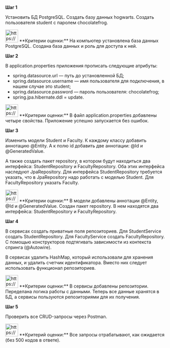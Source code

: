 **Шаг 1**

Установить БД PostgreSQL. Создать базу данных hogwarts. Создать пользователя student с паролем chocolatefrog.

<aside>
<img src="https://s3-us-west-2.amazonaws.com/secure.notion-static.com/f1c137e5-8cda-4596-a67b-beb4d637ad33/Рисунок41.png" alt="https://s3-us-west-2.amazonaws.com/secure.notion-static.com/f1c137e5-8cda-4596-a67b-beb4d637ad33/Рисунок41.png" width="40px" /> **Критерии оценки:** На компьютер установлена база данных PostgreSQL. Создана база данных и роль для доступа к ней.

</aside>

**Шаг 2**

В application.properties приложения прописать следующие атрибуты:

- spring.datasource.url — путь до установленной БД;
- spring.datasource.username — имя пользователя для подключения, в нашем случае это student;
- spring.datasource.password — пароль пользователя: chocolatefrog;
- spring.jpa.hibernate.ddl = update.

<aside>
<img src="https://s3-us-west-2.amazonaws.com/secure.notion-static.com/56245a9e-9f65-45bb-a07e-d527f496c5a2/Рисунок41.png" alt="https://s3-us-west-2.amazonaws.com/secure.notion-static.com/56245a9e-9f65-45bb-a07e-d527f496c5a2/Рисунок41.png" width="40px" /> **Критерии оценки:** В файл application.properties добавлены четыре свойства. Приложение успешно запускается без ошибок.

</aside>

**Шаг 3**

Изменить модели Student и Faculty. К каждому классу добавить аннотацию @Entity. 
А к полю id добавить две аннотации: @Id и @GeneratedValue.

А также создать пакет repository, в котором будут находиться два интерфейса: 
StudentRepository и FacultyRepository. 
Оба этих интерфейса наследуют JpaRepository. 
Для интерфейса StudentRepository требуется указать, что в JpaRepository надо работать с моделью Student. 
Для FacultyRepository указать Faculty.

<aside>
<img src="https://s3-us-west-2.amazonaws.com/secure.notion-static.com/ad715dc0-430a-4b06-a4be-53810eb11187/Рисунок41.png" alt="https://s3-us-west-2.amazonaws.com/secure.notion-static.com/ad715dc0-430a-4b06-a4be-53810eb11187/Рисунок41.png" width="40px" /> **Критерии оценки:** В модели добавлены аннотации @Entity, @Id и @GeneratedValue. Создан пакет repository. В нем находятся два интерфейса: StudentRepository и FacultyRepository.

</aside>

**Шаг 4**

В сервисах создать приватные поля репозиториев. Для StudentService создать StudentRepository.
Для FacultyService создать FacultyRepository. 
С помощью конструкторов подтягивать зависимости из контекста спринга (@Autowire).

В сервисах удалить HashMap, который использовали для хранения данных, и удалить счетчик идентификатора. Вместо них следует использовать функционал репозиториев.

<aside>
<img src="https://s3-us-west-2.amazonaws.com/secure.notion-static.com/9904be5f-3364-450c-abb5-856e1c5ba1c1/Рисунок41.png" alt="https://s3-us-west-2.amazonaws.com/secure.notion-static.com/9904be5f-3364-450c-abb5-856e1c5ba1c1/Рисунок41.png" width="40px" /> **Критерии оценки:** В сервисы добавлены репозитории. Переделана логика работы с данными. Теперь все данные хранятся в БД, а сервисы пользуются репозиториями для их получения.

</aside>

**Шаг 5**

Проверить все CRUD-запросы через Postman.

<aside>
<img src="https://s3-us-west-2.amazonaws.com/secure.notion-static.com/be3e697d-a848-4ea4-bd54-ee7210a9b55a/Рисунок41.png" alt="https://s3-us-west-2.amazonaws.com/secure.notion-static.com/be3e697d-a848-4ea4-bd54-ee7210a9b55a/Рисунок41.png" width="40px" /> **Критерий оценки:** Все запросы отрабатывают, как ожидается (без 500 кодов в ответе).

</aside>
